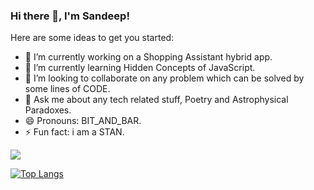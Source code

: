 ### Hi there 👋, I'm Sandeep!

Here are some ideas to get you started:

- 🔭 I’m currently working on a Shopping Assistant hybrid app.
- 🌱 I’m currently learning Hidden Concepts of JavaScript.
- 👯 I’m looking to collaborate on any problem which can be solved by some lines of CODE.
- 💬 Ask me about any tech related stuff, Poetry and Astrophysical Paradoxes.
- 😄 Pronouns: BIT_AND_BAR.
- ⚡ Fun fact: i am a STAN.

<img src = "https://github-readme-stats.vercel.app/api?username=sandyboypraper&&show_icons=true&title_color=ffffff&icon_color=bb2acf&text_color=daf7dc&bg_color=151515&hide=stars" />

[![Top Langs](https://github-readme-stats.vercel.app/api/top-langs/?username=anuraghazra&&show_icons=true&title_color=ffffff&icon_color=bb2acf&text_color=daf7dc&bg_color=151515)](https://github.com/anuraghazra/github-readme-stats)
